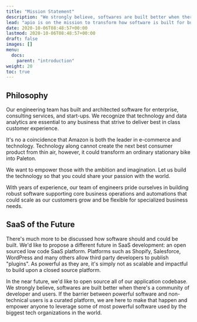 ```yaml
---
title: "Mission Statement"
description: "We strongly believe, softwares are built better when there's a community of developer and users. If the barrier between powerful software and non-technical users is a curated platform, we are here to make that happen and empower anyone to leverage some of most powerful software used by the biggest tech organizations in the world."
lead: "apio is on the mission to transform how software is built for businesses of any size. Seeing how poorly some of the software is built due to lack of accountability and understanding. We'd like to offer a better alternative: Low Code Open Source SaaS Platform."
date: 2020-10-06T08:48:57+00:00
lastmod: 2020-10-06T08:48:57+00:00
draft: false
images: []
menu:
  docs:
    parent: "introduction"
weight: 20
toc: true
---
```


## Philosophy

Our engineering team has built and architected software for enterprise, consulting services, and start-ups. We recognize that technology and data analytics are essential to any business that strive to deliver best in class customer experience.

It's no a coincidence that Amazon is both the leader in e-commerce and technology. Technology along cannot create the next best consumer product from thin air, however, it could transform an ordinary stationary bike into Paleton.

We want to empower those with the ambition and imagination. Let us build the technology so that you could share your passion with the world.

With years of experience, our team of engineers pride ourselves in building robust software supporting core business operations and automations that could scale as our customers grow and be flexible for specialized business needs.

## SaaS of the Future

There's much more to be discussed how software should and could be built. We'd like to propose a different future in SaaS development: an open sourced low code SaaS platform. Platforms such as Shopify, Salesforce, WordPress and many others allow third party developers to publish "plugins". As powerful as they are, it's simply not as scalable and impactful to build upon a closed source platform.

In the near future, we'd like to open source all of our application codebase. We strongly believe, softwares are built better when there's a community of developer and users. If the barrier between powerful software and non-technical users is a curated platform, we are here to make that happen and empower anyone to leverage some of most powerful software used by the biggest tech organizations in the world.

